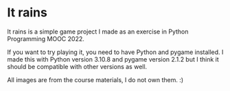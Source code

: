 # It rains

It rains is a simple game project I made as an exercise in Python Programming MOOC 2022. 

If you want to try playing it, you need to have Python and pygame installed. I made this with Python version 3.10.8 and pygame version 2.1.2 but I think it should be compatible with other versions as well.

All images are from the course materials, I do not own them. :)
